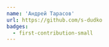 ```yaml
---
name: 'Андрей Тарасов'
url: https://github.com/s-dudko
badges:
  - first-contribution-small
---
```

